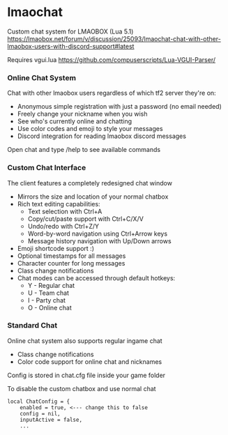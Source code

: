# lmaochat
Custom chat system for LMAOBOX (Lua 5.1)
https://lmaobox.net/forum/v/discussion/25093/lmaochat-chat-with-other-lmaobox-users-with-discord-support#latest

Requires vgui.lua https://github.com/compuserscripts/Lua-VGUI-Parser/

### Online Chat System
Chat with other lmaobox users regardless of which tf2 server they're on:
- Anonymous simple registration with just a password (no email needed)
- Freely change your nickname when you wish
- See who's currently online and chatting
- Use color codes and emoji to style your messages
- Discord integration for reading lmaobox discord messages

Open chat and type /help to see available commands

### Custom Chat Interface
The client features a completely redesigned chat window
- Mirrors the size and location of your normal chatbox
- Rich text editing capabilities:
  - Text selection with Ctrl+A
  - Copy/cut/paste support with Ctrl+C/X/V
  - Undo/redo with Ctrl+Z/Y
  - Word-by-word navigation using Ctrl+Arrow keys
  - Message history navigation with Up/Down arrows
- Emoji shortcode support :)
- Optional timestamps for all messages
- Character counter for long messages
- Class change notifications
- Chat modes can be accessed through default hotkeys:
  - Y - Regular chat
  - U - Team chat
  - I - Party chat
  - O - Online chat

### Standard Chat
Online chat system also supports regular ingame chat
- Class change notifications
- Color code support for online chat and nicknames

Config is stored in chat.cfg file inside your game folder

To disable the custom chatbox and use normal chat

```-- Custom Chat Configuration
local ChatConfig = {
    enabled = true, <--- change this to false
    config = nil,
    inputActive = false,
    ...
```

